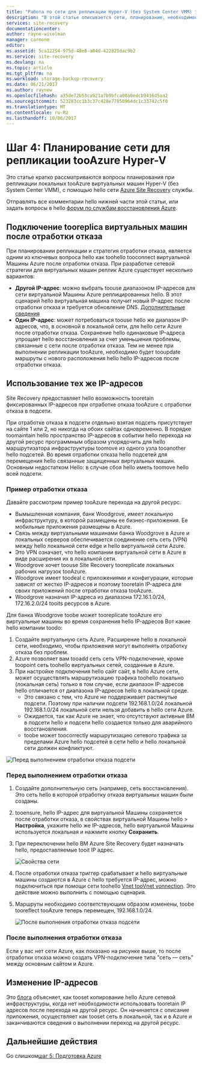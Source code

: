 ```yaml
---
title: "Работа по сети для репликации Hyper-V (без System Center VMM) tooAzure с Azure Site Recovery aaaPlan | Документы Microsoft"
description: "В этой статье описывается сети, планирование, необходимое при репликации виртуальных машин Hyper-V (без VMM) tooAzure"
services: site-recovery
documentationcenter: 
author: rayne-wiselman
manager: carmonm
editor: 
ms.assetid: 5ca12254-975d-48e8-a84d-422825dac9b2
ms.service: site-recovery
ms.devlang: na
ms.topic: article
ms.tgt_pltfrm: na
ms.workload: storage-backup-recovery
ms.date: 06/21/2017
ms.author: raynew
ms.openlocfilehash: a35de72b53ca921a7b9bfca00a0edcb9416d5aa2
ms.sourcegitcommit: 523283cc1b3c37c428e77850964dc1c33742c5f0
ms.translationtype: MT
ms.contentlocale: ru-RU
ms.lasthandoff: 10/06/2017
---
```

# <a name="step-4-plan-networking-for-hyper-v-tooazure-replication"></a>Шаг 4: Планирование сети для репликации tooAzure Hyper-V

Это статье кратко рассматриваются вопросы планирования при репликации локальных tooAzure виртуальных машин Hyper-V (без System Center VMM), с помощью hello сети [Azure Site Recovery](site-recovery-overview.md) службы.

Отправлять все комментарии hello нижней части этой статьи, или задать вопросы в hello [форум по службам восстановления Azure](https://social.msdn.microsoft.com/forums/azure/home?forum=hypervrecovmgr).


## <a name="connecting-tooreplica-vms-after-failover"></a>Подключение tooreplica виртуальных машин после отработки отказа

При планировании репликации и стратегия отработки отказа, является одним из ключевых вопроса hello как toohello tooconnect виртуальной Машины Azure после отработки отказа. При разработке сетевой стратегии для виртуальных машин реплик Azure существует несколько вариантов:

- **Другой IP-адрес**: можно выбрать toouse диапазоном IP-адресов для сети виртуальной Машины Azure реплицированных hello. В этот сценарий hello виртуальная машина получит новый IP-адрес после отработки отказа и требуется обновление DNS. [Дополнительные сведения](site-recovery-test-failover-vmm-to-vmm.md#prepare-the-infrastructure-for-test-failover)
- **Один IP-адрес**: может потребоваться toouse hello же диапазон IP-адресов, что, в основной в локальной сети, для hello сети Azure после отработки отказа.  Сохранение hello одинаковые IP-адреса упрощает hello восстановления за счет уменьшения проблемы, связанные с сети после отработки отказа. Тем не менее при выполнении репликации tooAzure, необходимо будет tooupdate маршруты с нового расположения hello hello IP-адресов после отработки отказа.


## <a name="retain-ip-addresses"></a>Использование тех же IP-адресов

Site Recovery предоставляет hello возможность tooretain фиксированных IP-адресов при отработке отказа tooAzure с отработки отказа в подсети.

При отработке отказа в подсети отдельно взятая подсеть присутствует на сайте 1 или 2, но никогда на обоих сайтах одновременно. В порядке toomaintain hello пространство IP-адресов в событии hello перехода на другой ресурс программным образом упорядочить для hello маршрутизатора инфраструктуры toomove из одного узла tooanother hello подсетей. Во время отработки отказа hello подсетей для перемещения hello связанные защищенных виртуальных машин. Основным недостатком Hello: в случае сбоя hello иметь toomove hello всей подсети.


### <a name="failover-example"></a>Пример отработки отказа

Давайте рассмотрим пример tooAzure перехода на другой ресурс.

- Вымышленная компания, банк Woodgrove, имеет локальную инфраструктуру, в которой размещены ее бизнес-приложения. Ее мобильные приложения размещены в Azure.
- Связь между виртуальными машинами банка Woodgrove в Azure и локальных серверов обеспечивается соединение сеть сеть (VPN) между hello локальной сети edge и hello виртуальной сети Azure.
- Это VPN означает, что hello компании виртуальной сети в Azure в виде расширения их в локальной сети.
- Woodgrove хочет toouse Site Recovery tooreplicate локальных рабочих нагрузок tooAzure.
 - Woodgrove имеет toodeal с приложениями и конфигурации, которые зависят от жестко IP-адресов и поэтому tooretain IP-адреса для своих приложений после отработки отказа tooAzure.
 - Woodgrove назначил IP-адреса из диапазона 172.16.1.0/24, 172.16.2.0/24 tooits ресурсов в Azure.


Для банка Woodgrove toobe может tooreplicate tooAzure его виртуальные машины во время сохранения hello IP-адресов Вот какие hello компании toodo:

1. Создайте виртуальную сеть Azure. Расширение hello в локальной сети, необходимо, чтобы приложения могут выполнять отработку отказа без проблем.
2. Azure позволяет вам tooadd сеть сеть VPN-подключение, кроме toopoint сеть toohello виртуальных сетей, созданные в Azure.
3. При настройке подключения hello сайт сайт, в hello Azure сети, может осуществлять маршрутизацию трафика toohello локально (локальная сеть) только в том случае, если диапазон IP-адресов hello отличается от диапазона IP-адресов hello в локальной среде.
    - Это связано с тем, что Azure не поддерживает растянутые подсети. Поэтому при наличии подсети 192.168.1.0/24 локальной 192.168.1.0/24 локальной сети нельзя добавить в hello сети Azure.
    - Ожидается, так как Azure не знает, что отсутствуют активные ВМ в подсети hello и подсети hello создается только для аварийного восстановления.
    - toobe может toocorrectly маршрутизацию сетевого трафика за пределами Azure hello подсетей в сети hello и hello локальной сети должен конфликтуют.

![Перед выполнением отработки отказа подсети](./media/hyper-v-site-walkthrough-network/network-design7.png)

### <a name="before-failover"></a>Перед выполнением отработки отказа

1. Создайте дополнительную сеть (например, сеть восстановления). Это сеть hello в которой отработку отказа виртуальных машин были созданы.
2. tooensure, hello IP-адрес для виртуальной Машины сохраняется после отработки отказа, в свойствах виртуальной Машины hello > **Настройка**, укажите hello же IP-адресов, hello виртуальной Машины используется локальная и нажмите кнопку **Сохранить**.
3. При переключении hello ВМ Azure Site Recovery будет назначать hello, предоставляемые tooit IP адрес.

    ![Свойства сети](./media/hyper-v-site-walkthrough-network/network-design8.png)

4. После отработки отказа триггер срабатывает и hello виртуальные машины создаются в Azure с hello требуется IP-адрес, можно подключиться при помощи сети toohello [Vnet tooVnet vonnection](../vpn-gateway/virtual-networks-configure-vnet-to-vnet-connection.md). Это действие можно выполнить с помощью сценария.
5. Маршруты необходимо соответствующим образом изменены, toobe tooreflect tooAzure теперь перемещен, 192.168.1.0/24.

    ![После выполнения отработки отказа подсети](./media/hyper-v-site-walkthrough-network/network-design9.png)

### <a name="after-failover"></a>После выполнения отработки отказа

Если у вас нет сети Azure, как показано на рисунке выше, то после отработки отказа можно создать VPN-подключение типа "сеть — сеть" между основным сайтом и Azure.

## <a name="change-ip-addresses"></a>Изменение IP-адресов

Это [блога](http://azure.microsoft.com/blog/2014/09/04/networking-infrastructure-setup-for-microsoft-azure-as-a-disaster-recovery-site/) объясняет, как tooset копирование hello Azure сетевой инфраструктуры, когда нет необходимости использовать tooretain IP адресов после перехода на другой ресурс. Он начинается с описание приложения, осуществляет как tooset сеть в локальной, так и в Azure и заканчиваются сведения о выполнении переход на другой ресурс.  

## <a name="next-steps"></a>Дальнейшие действия

Go слишком[шаг 5: Подготовка Azure](hyper-v-site-walkthrough-prepare-azure.md)
